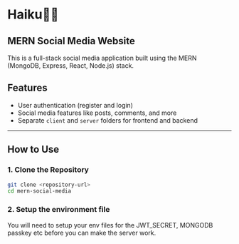 # Haiku🏡🌱
## MERN Social Media Website

This is a full-stack social media application built using the MERN (MongoDB, Express, React, Node.js) stack.

## Features
- User authentication (register and login)
- Social media features like posts, comments, and more
- Separate `client` and `server` folders for frontend and backend

---

## How to Use

### 1. Clone the Repository
```bash
git clone <repository-url>
cd mern-social-media
```
### 2. Setup the environment file
You will need to setup your env files for the JWT_SECRET, MONGODB passkey etc before you can make the server work.



